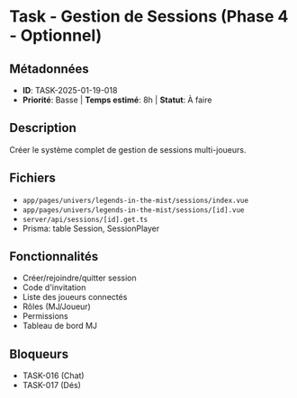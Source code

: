 # Task - Gestion de Sessions (Phase 4 - Optionnel)

## Métadonnées
- **ID**: TASK-2025-01-19-018
- **Priorité**: Basse | **Temps estimé**: 8h | **Statut**: À faire

## Description
Créer le système complet de gestion de sessions multi-joueurs.

## Fichiers
- `app/pages/univers/legends-in-the-mist/sessions/index.vue`
- `app/pages/univers/legends-in-the-mist/sessions/[id].vue`
- `server/api/sessions/[id].get.ts`
- Prisma: table Session, SessionPlayer

## Fonctionnalités
- Créer/rejoindre/quitter session
- Code d'invitation
- Liste des joueurs connectés
- Rôles (MJ/Joueur)
- Permissions
- Tableau de bord MJ

## Bloqueurs
- TASK-016 (Chat)
- TASK-017 (Dés)
